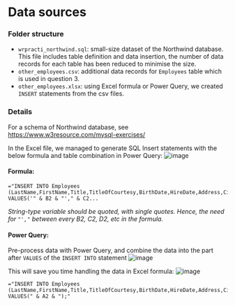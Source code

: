 # Data sources
### Folder structure
- `wrpracti_northwind.sql`: small-size dataset of the Northwind database. This file includes table definition and data insertion, the number of data records for each table has been reduced to minimise the size.
- `other_employees.csv`: additional data records for `Employees` table which is used in question 3.
- `other_employees.xlsx`: using Excel formula or Power Query, we created `INSERT` statements from the csv files.

### Details
For a schema of Northwind database, see https://www.w3resource.com/mysql-exercises/

In the Excel file, we managed to generate SQL Insert statements with the below formula and table combination in Power Query:
![image](https://github.com/user-attachments/assets/836764f5-26c5-4a7a-a644-c8b06cd0b5b8)

#### Formula:
```
="INSERT INTO Employees (LastName,FirstName,Title,TitleOfCourtesy,BirthDate,HireDate,Address,City,Region,PostalCode,Country,HomePhone,Extension,Notes,ReportsTo,PhotoPath,Salary) VALUES('" & B2 & "'," & C2...
```
*String-type variable should be quoted, with single quotes. Hence, the need for `"',"` between every B2, C2, D2, etc in the formula.*

#### Power Query:
Pre-process data with Power Query, and combine the data into the part after `VALUES` of the `INSERT INTO` statement
![image](https://github.com/user-attachments/assets/86f64e98-688f-4fc9-b5d0-04855dda83e2)

This will save you time handling the data in Excel formula:
![image](https://github.com/user-attachments/assets/2308511d-319f-41c6-bafd-0480216f336d)
```
="INSERT INTO Employees (LastName,FirstName,Title,TitleOfCourtesy,BirthDate,HireDate,Address,City,Region,PostalCode,Country,HomePhone,Extension,Notes,ReportsTo,PhotoPath,Salary) VALUES(" & A2 & ");"
```
